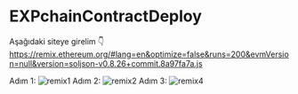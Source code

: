 # EXPchainContractDeploy

Aşağıdaki siteye girelim 👇
https://remix.ethereum.org/#lang=en&optimize=false&runs=200&evmVersion=null&version=soljson-v0.8.26+commit.8a97fa7a.js

Adım 1:
![remix1](https://github.com/user-attachments/assets/40f9f55b-430b-49ab-a2a0-3c30ba7afe65)
Adım 2: 
![remix2](https://github.com/user-attachments/assets/9b4fb46f-e654-4b2e-8cbb-b22762f63802)
Adım 3: 
![remix4](https://github.com/user-attachments/assets/0425d45c-66aa-47b7-aa95-a374e50e11b5)

